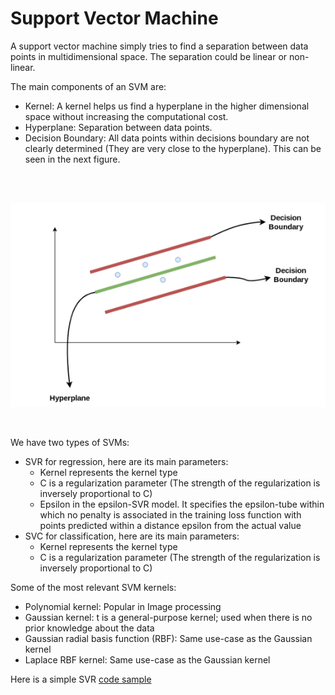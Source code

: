# Support Vector Machine

A support vector machine simply tries to find a separation between data points  in multidimensional space.
The separation could be linear or non-linear.

The main components of an SVM are:

* Kernel:  A kernel helps us find a hyperplane in the higher dimensional space without increasing the computational cost.
* Hyperplane: Separation between data points.
* Decision Boundary: All data points within decisions boundary are not clearly determined (They are very close to the hyperplane). This can be seen in the next figure.

<br />
<br />

![SVM](../../assets/SVM.png)

<br />

We have two types of SVMs:

* SVR for regression, here are its main parameters:
  * Kernel represents the kernel type
  * C is a regularization parameter (The strength of the regularization is inversely proportional to C)
  * Epsilon in the epsilon-SVR model. It specifies the epsilon-tube within which no penalty is associated in the training loss function with points predicted within a distance epsilon from the actual value
* SVC for classification, here are its main parameters:
  * Kernel represents the kernel type
  * C is a regularization parameter (The strength of the regularization is inversely proportional to C)

Some of the most relevant SVM kernels:
* Polynomial kernel: Popular in Image processing
* Gaussian kernel: t is a general-purpose kernel; used when there is no prior knowledge about the data
* Gaussian radial basis function (RBF): Same use-case as the Gaussian kernel
* Laplace RBF kernel: Same use-case as the Gaussian kernel

Here is a simple SVR [code sample](./SVR.py)
